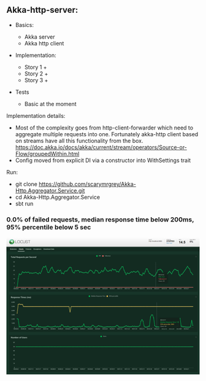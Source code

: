 Akka-http-server:
- 
- Basics:
  - Akka server
  - Akka http client  


- Implementation:
    - Story 1 +
    - Story 2 +
    - Story 3 +
- Tests
    - Basic at the moment
    
Implementation details:
  - Most of the complexity goes from http-client-forwarder which need to aggregate multiple requests into one.
    Fortunately akka-http client based on streams have all this functionality from the box. 
    https://doc.akka.io/docs/akka/current/stream/operators/Source-or-Flow/groupedWithin.html
  - Config moved from explicit DI via a constructor into WithSettings trait
    
Run:
- git clone https://github.com/scarymrgrey/Akka-Http.Aggregator.Service.git
- cd Akka-Http.Aggregator.Service
- sbt run

### 0.0% of failed requests, median response time below 200ms, 95% percentile below 5 sec

![Screenshot](img.png)